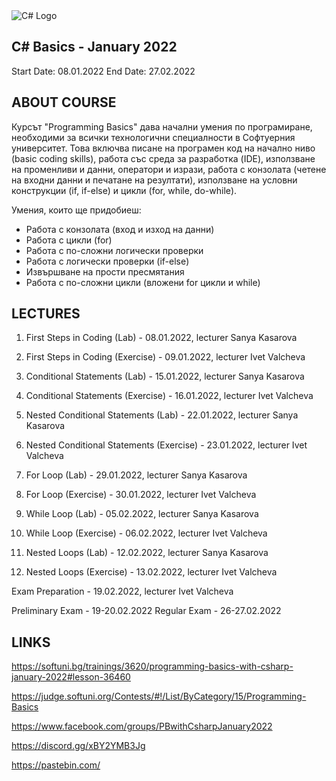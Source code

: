 <picture>
  <img alt="C# Logo" src="/assets/images/CSharp.svg">
</picture>



## C# Basics - January 2022
Start Date: 08.01.2022
End Date: 27.02.2022


## ABOUT COURSE 


Курсът "Programming Basics" дава начални умения по програмиране, необходими за всички технологични специалности в Софтуерния университет. Това включва писане на програмен код на начално ниво (basic coding skills), работа със среда за разработка (IDE), използване на променливи и данни, оператори и изрази, работа с конзолата (четене на входни данни и печатане на резултати), използване на условни конструкции (if, if-else) и цикли (for, while, do-while).

Умения, които ще придобиеш:
- Работа с конзолата (вход и изход на данни)
- Работа с цикли (for)
- Работа с по-сложни логически проверки
- Работа с логически проверки (if-else)
- Извършване на прости пресмятания
- Работа с по-сложни цикли (вложени for цикли и while)


## LECTURES 


01. First Steps in Coding (Lab) - 08.01.2022, lecturer Sanya Kasarova
01. First Steps in Coding (Exercise) - 09.01.2022, lecturer Ivet Valcheva

02. Conditional Statements (Lab) - 15.01.2022, lecturer Sanya Kasarova
02. Conditional Statements (Exercise) - 16.01.2022, lecturer Ivet Valcheva

03. Nested Conditional Statements (Lab) - 22.01.2022, lecturer Sanya Kasarova
03. Nested Conditional Statements (Exercise) - 23.01.2022, lecturer Ivet Valcheva

04. For Loop (Lab) - 29.01.2022, lecturer Sanya Kasarova
04. For Loop (Exercise) - 30.01.2022, lecturer Ivet Valcheva

05. While Loop (Lab) - 05.02.2022, lecturer Sanya Kasarova
05. While Loop (Exercise) - 06.02.2022, lecturer Ivet Valcheva

06. Nested Loops (Lab) - 12.02.2022, lecturer Sanya Kasarova
06. Nested Loops (Exercise) - 13.02.2022, lecturer Ivet Valcheva

Exam Preparation - 19.02.2022, lecturer Ivet Valcheva

Preliminary Exam - 19-20.02.2022
Regular Exam - 26-27.02.2022


## LINKS 


https://softuni.bg/trainings/3620/programming-basics-with-csharp-january-2022#lesson-36460

https://judge.softuni.org/Contests/#!/List/ByCategory/15/Programming-Basics

https://www.facebook.com/groups/PBwithCsharpJanuary2022

https://discord.gg/xBY2YMB3Jg

https://pastebin.com/

